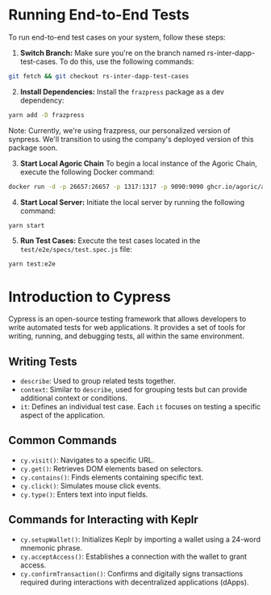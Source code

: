 # Running End-to-End Tests

To run end-to-end test cases on your system, follow these steps:

1. **Switch Branch:**
   Make sure you're on the branch named rs-inter-dapp-test-cases. To do this, use the following commands:

```bash
git fetch && git checkout rs-inter-dapp-test-cases
```

2. **Install Dependencies:**
   Install the `frazpress` package as a dev dependency:

```bash
yarn add -D frazpress
```

Note: Currently, we're using frazpress, our personalized version of synpress. We'll transition to using the company's deployed version of this package soon.

3. **Start Local Agoric Chain**
   To begin a local instance of the Agoric Chain, execute the following Docker command:

```bash
docker run -d -p 26657:26657 -p 1317:1317 -p 9090:9090 ghcr.io/agoric/agoric-3-proposals:main
```

4. **Start Local Server:**
   Initiate the local server by running the following command:

```bash
yarn start
```

5. **Run Test Cases:**
   Execute the test cases located in the `test/e2e/specs/test.spec.js` file:

```bash
yarn test:e2e
```

# Introduction to Cypress

Cypress is an open-source testing framework that allows developers to write automated tests for web applications. It provides a set of tools for writing, running, and debugging tests, all within the same environment.

## Writing Tests

- `describe`: Used to group related tests together.
- `context`: Similar to `describe`, used for grouping tests but can provide additional context or conditions.
- `it`: Defines an individual test case. Each `it` focuses on testing a specific aspect of the application.

## Common Commands

- `cy.visit()`: Navigates to a specific URL.
- `cy.get()`: Retrieves DOM elements based on selectors.
- `cy.contains()`: Finds elements containing specific text.
- `cy.click()`: Simulates mouse click events.
- `cy.type()`: Enters text into input fields.

## Commands for Interacting with Keplr

- `cy.setupWallet()`: Initializes Keplr by importing a wallet using a 24-word mnemonic phrase.
- `cy.acceptAccess()`: Establishes a connection with the wallet to grant access.
- `cy.confirmTransaction()`: Confirms and digitally signs transactions required during interactions with decentralized applications (dApps).
